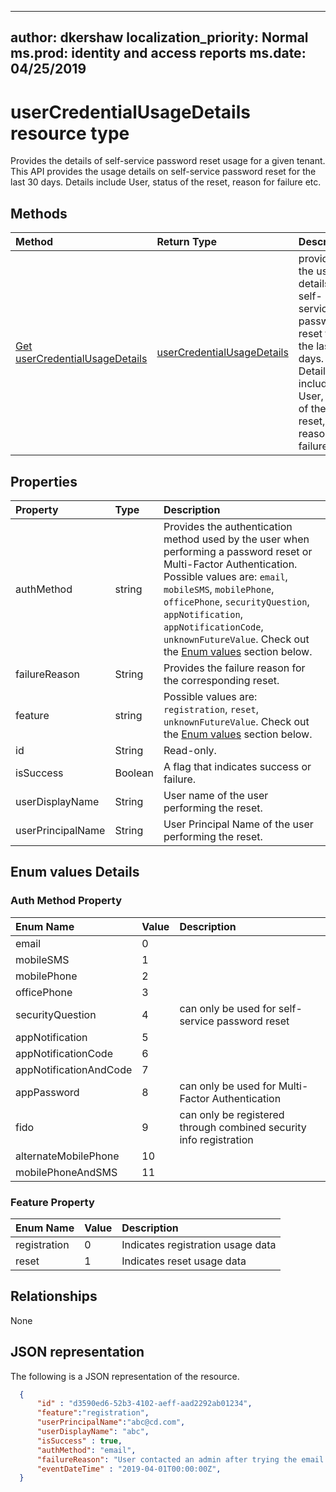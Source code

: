 
---
author: dkershaw
localization_priority: Normal
ms.prod: identity and access reports
ms.date: 04/25/2019
---

# userCredentialUsageDetails resource type

Provides the details of self-service password reset usage for a given tenant. This API provides the usage details on self-service password reset for the last 30 days. Details include User, status of the reset, reason for failure etc.

## Methods

| Method       | Return Type | Description |
|:-------------|:------------|:------------|
| [Get userCredentialUsageDetails](../api/usercredentialusagedetails_get.md) | [userCredentialUsageDetails](usercredentialusagedetails.md) | provides the usage details on self-service password reset for the last 30 days. Details include User, status of the reset, reason for failure etc. |


## Properties
| Property     | Type        | Description | 
|:-------------|:------------|:------------|
|authMethod|string|Provides the authentication method used by the user when performing a password reset or Multi-Factor Authentication. Possible values are: `email`, `mobileSMS`, `mobilePhone`, `officePhone`, `securityQuestion`, `appNotification`, `appNotificationCode`, `unknownFutureValue`. Check out the [Enum values](#Enum-values-Details) section below.|
|failureReason|String|Provides the failure reason for the corresponding reset.|
|feature|string| Possible values are: `registration`, `reset`, `unknownFutureValue`. Check out the [Enum values](#Enum-values-Details) section below. |
|id|String| Read-only.|Unique Id of the activity.|
|isSuccess|Boolean|A flag that indicates success or failure.|
|userDisplayName|String|User name of the user performing the reset.|
|userPrincipalName|String|User Principal Name of the user performing the reset.|

## Enum values Details
### Auth Method Property
| Enum Name | Value | Description
| :---------|:-------|:----------
email	|0	
mobileSMS	|1	
mobilePhone|2	
officePhone	|3	
securityQuestion|4	|can only be used for self-service password reset	
appNotification	|5	
appNotificationCode|	6	
appNotificationAndCode|	7	
appPassword	|8	|can only be used for Multi-Factor Authentication
fido	|9	|can only be registered through combined security info registration
alternateMobilePhone	|10
mobilePhoneAndSMS	|11


### Feature Property
| Enum Name | Value | Description
| :---------|:-------|:----------
registration|0| Indicates registration usage data
reset|1| Indicates reset usage data

## Relationships
None


## JSON representation

The following is a JSON representation of the resource.

<!-- {
  "blockType": "resource",
  "optionalProperties": [

  ],
  "@odata.type": "microsoft.graph.userCredentialUsageDetails"
}-->

```json
  {
      "id" : "d3590ed6-52b3-4102-aeff-aad2292ab01234",
      "feature":"registration",
      "userPrincipalName":"abc@cd.com",
      "userDisplayName": "abc",
      "isSuccess" : true,
      "authMethod": "email",
      "failureReason": "User contacted an admin after trying the email verification option",
      "eventDateTime" : "2019-04-01T00:00:00Z",
  }

```

<!-- uuid: 8fcb5dbc-d5aa-4681-8e31-b001d5168d79
2015-10-25 14:57:30 UTC -->
<!-- {
  "type": "#page.annotation",
  "description": "userCredentialUsageDetails resource",
  "keywords": "",
  "section": "documentation",
  "tocPath": ""
}-->

